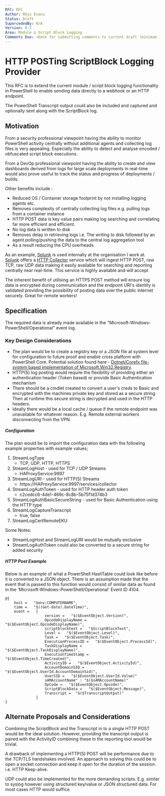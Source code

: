```yaml
---
RFC: RFC
Author: Rhys Evans
Status: Draft
SupercededBy: N/A
Version: 0.1
Area: Module & Script Block Logging
Comments Due: <Date for submitting comments to current draft (minimum 1 month)>
---
```


# HTTP POSTing ScriptBlock Logging Provider
This RFC is to extend the current module / script block logging functionality in PowerShell to enable sending data directly to a webhook or an HTTP endpoint.

The PowerShell Transcript output could also be included and captured and optionally sent along with the ScriptBlock log.
## Motivation
From a security professional viewpoint having the ability to monitor PowerShell activity centrally without additional agents and collecting log files is very appealing. Especially the ability to detect and analyse encoded / obfuscated script block executions.

From a DevOp professional viewpoint having the ability to create and view dashboards derived from logs for large scale deployments in real-time would also prove useful to track the status and progress of deployments / builds.

Other benefits include :
* Reduced OS / Container storage footprint by not installing logging agents etc.
* Removes complexity of centrally collecting log files e.g. pulling logs from a container instance
* HTTP POST data is key value pairs making log searching and correlating far more efficient and efficient.
* No log data is written to disk
* Removes delay in retrieving logs i.e. The writing to disk followed by an agent polling/pushing the data to the central log aggregation tool
* As a result reducing the CPU overheads

As an example, [Splunk](https://www.splunk.com) is used internally at the organisation I work at. [Splunk](https://www.splunk.com) offers a [HTTP Collector](http://dev.splunk.com/view/event-collector/SP-CAAAE6M) service which will ingest HTTP POST, raw TCP, raw UDP data making it easily available for searching and reporting centrally near real-time. This service is highly available and will accept 

The inherent benefit of utilising an HTTPS POST method will ensure log data is encrypted during communication and the endpoint URI's identity is validated providing the possibility of posting data over the public internet securely. Great for remote workers!


## Specification
The required data is already made available in the "Microsoft-Windows-PowerShell/Operational" event log.
### Key Design Considerations
- The plan would be to create a registry key or a JSON file at system level for configuration to future proof and enable cross platform with PowerShell Core. Potential solution found here - [Dotnet/Corefx file-system based implementation of Microsoft.Win32.Registry](https://github.com/dotnet/corefx/issues/14896).
- HTTP(S) log posting would require the flexibility of providing either an authentication header (Token based) or provide Basic Authentication mechanism
- There should be a cmdlet created to convert a user's creds to Basic and encrypted with the machines private key and stored as a secure string. Then at runtime this secure string is decrypted and used in the HTTP headers.
- Ideally there would be a local cache / queue if the remote endpoint was unavailable for whatever reason. E.g. Remote external workers disconnecting from the VPN.

##### Configuration
The plan would be to import the configuration data with the following example properties with example values;
1. StreamLogType
    * TCP, UDP, HTTP, HTTPS
2. StreamLogHost - used for TCP / UDP Streams
    * HAProxyService:9997
3. StreamLogURI - used for HTTP(S) Streams  
    * https://HAProxyService:9997/services/collector
4. StreamLogAuthToken - used for HTTP header auth token
    * c2cedcc6-4de1-469c-8c8b-5b75f1d374b3
5. StreamLogAuthBasicSecureString - used for Basic Authentication using the HTTP type
6. StreamLogCaptureTranscript
    * true, false
7. StreamLogCertRemoteEKU

Some Notes:  
- StreamLogHost and StreamLogURI would be mutually exclusive  
- StreamLogAuthToken could also be converted to a secure string for added security

##### HTTP Post Example
Below is an example of what a PowerShell HashTable could look like before it is converted to a JSON object. There is an assumption made that the event that is passed to this function would consist of similar data as found in the 'Microsoft-Windows-PowerShell/Operational' Event ID 4104. 

````
@{
    host =   "$env:COMPUTERNAME",
    time =   "$((Get-date).DateTime)",
    event =   {
                  version =   "$($EventObject.Version)",
                  OpcodeDisplayName =   "$($EventObject.OpcodeDisplayName)",
                  scriptblocktext =   "$ScriptBlockText",
                  Level =   "$($EventObject.Level)",
                  Task =   "$($EventObject.Task)",
                  ExecutionProcessID =   "$($EventObject.ProcessId)",
                  TaskDisplayName =   "$($EventObject.TaskDisplayName)",
                  ExecutionTimeStamp =   "$($EventObject.TimeCreated)",
                  ActivityID =   "$($EventObject.ActivityId)",
                  AccountDomainSID =   "$($EventObject.UserId.AccountDomainSid)",
                  UserSID =   "$($EventObject.UserId.Value)"
                  sAMAccountName" : "$($sAMAccountName)"
                  OpCode =   "$($EventObject.Opcode)",
                  ScriptBlockData =   "$($EventObject.Message)",
                  Transcript =  "$($TranscriptOutput)"
              }
}
````

## Alternate Proposals and Considerations
Combining the ScriptBlock and the Transcript in to a single HTTP POST would be the ideal solution. However, providing the transcript output is paired with the ActivityID combining these in the reporting tool would be trivial.

A drawback of implementing a HTTP(S) POST will be performance due to the TCP/TLS handshakes involved.
An approach to solving this could be to open a socket connection and keep it open for the duration of the session. i.e. HTTP Keep-alive.

UDP could also be implemented for the more demanding scripts. E.g. similar to syslog however using structured key/value or JSON structured data. For most cases HTTP would suffice.